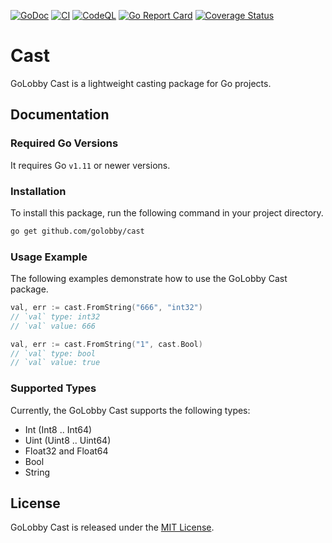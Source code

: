 [![GoDoc](https://godoc.org/github.com/golobby/cast?status.svg)](https://godoc.org/github.com/golobby/cast)
[![CI](https://github.com/golobby/cast/actions/workflows/ci.yml/badge.svg)](https://github.com/golobby/cast/actions/workflows/ci.yml)
[![CodeQL](https://github.com/golobby/cast/workflows/CodeQL/badge.svg)](https://github.com/golobby/cast/actions?query=workflow%3ACodeQL)
[![Go Report Card](https://goreportcard.com/badge/github.com/golobby/cast)](https://goreportcard.com/report/github.com/golobby/cast)
[![Coverage Status](https://coveralls.io/repos/github/golobby/cast/badge.svg)](https://coveralls.io/github/golobby/cast?branch=master)

# Cast
GoLobby Cast is a lightweight casting package for Go projects.

## Documentation

### Required Go Versions
It requires Go `v1.11` or newer versions.

### Installation
To install this package, run the following command in your project directory.

```bash
go get github.com/golobby/cast
```

### Usage Example
The following examples demonstrate how to use the GoLobby Cast package.

```go
val, err := cast.FromString("666", "int32")
// `val` type: int32
// `val` value: 666
```

```go
val, err := cast.FromString("1", cast.Bool)
// `val` type: bool
// `val` value: true
```

### Supported Types
Currently, the GoLobby Cast supports the following types:
* Int (Int8 .. Int64)
* Uint (Uint8 .. Uint64)
* Float32 and Float64
* Bool
* String

## License
GoLobby Cast is released under the [MIT License](http://opensource.org/licenses/mit-license.php).
